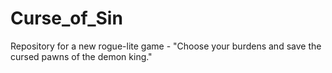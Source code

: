 # Curse_of_Sin
Repository for a new rogue-lite game - "Choose your burdens and save the cursed pawns of the demon king."
